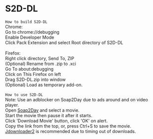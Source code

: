 # S2D-DL
`How to build S2D-DL`<br>
Chrome:<br>
Go to chrome://debugging<br>
Enable Developer Mode<br>
Click Pack Extension and select Root directory of S2D-DL<br>
<br>
Firefox:<br>
Right click directory, Send To, ZIP<br>
(Optional) Rename from .zip to .xci<br>
Go To about:debugging<br>
Click on This Firefox on left<br>
Drag S2D-DL.zip into window<br>
(Optional) Load as temporary add-on.<br><br>
`How to use S2D-DL`<br>
Note: Use an adblocker on Soap2Day due to ads around and on video player.<br>
Open [Soap2Day](https://soap2day.to) and select a movie.<br>
Start the movie then pause it after it starts.<br>
Click 'Download Movie' button, click 'OK' on alert.<br>
Copy the link from the top, or, press Ctrl+S to save the movie.<br>
[Jdownloader2](https://jdownloader.org/jdownloader2) is recommended due to timing out of downloads.
